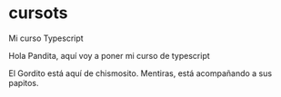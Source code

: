 # cursots
Mi curso Typescript

Hola Pandita, aquí voy a poner mi curso de typescript

El Gordito está aquí de chismosito. 
Mentiras, está acompañando a sus papitos.
